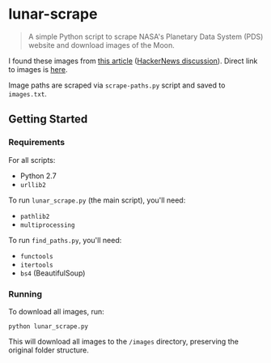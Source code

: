 # lunar-scrape
> A simple Python script to scrape NASA's Planetary Data System (PDS) website and download images of the Moon.

I found these images from [this article](http://www.worldofindie.co.uk/?p=682) ([HackerNews discussion](https://news.ycombinator.com/item?id=17311005)). Direct link to images is [here](https://pds-imaging.jpl.nasa.gov/data/lo/LO_1001/EXTRAS/BROWSE/).

Image paths are scraped via `scrape-paths.py` script and saved to `images.txt`.

## Getting Started

### Requirements

For all scripts:

* Python 2.7
* `urllib2`

To run `lunar_scrape.py` (the main script), you'll need:

* `pathlib2`
* `multiprocessing`

To run `find_paths.py`, you'll need:

* `functools`
* `itertools`
* `bs4` (BeautifulSoup)

### Running

To download all images, run:
```
python lunar_scrape.py
```

This will download all images to the `/images` directory, preserving the original folder structure.
